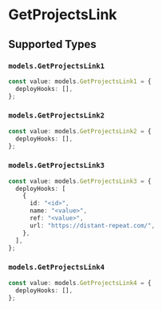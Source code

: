 # GetProjectsLink


## Supported Types

### `models.GetProjectsLink1`

```typescript
const value: models.GetProjectsLink1 = {
  deployHooks: [],
};
```

### `models.GetProjectsLink2`

```typescript
const value: models.GetProjectsLink2 = {
  deployHooks: [],
};
```

### `models.GetProjectsLink3`

```typescript
const value: models.GetProjectsLink3 = {
  deployHooks: [
    {
      id: "<id>",
      name: "<value>",
      ref: "<value>",
      url: "https://distant-repeat.com/",
    },
  ],
};
```

### `models.GetProjectsLink4`

```typescript
const value: models.GetProjectsLink4 = {
  deployHooks: [],
};
```

